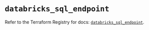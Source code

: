 # `databricks_sql_endpoint`

Refer to the Terraform Registry for docs: [`databricks_sql_endpoint`](https://registry.terraform.io/providers/databricks/databricks/1.81.1/docs/resources/sql_endpoint).
